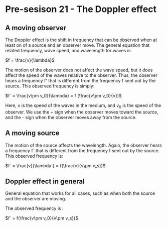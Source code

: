 # Pre-sesison 21 - The Doppler effect

## A moving observer

The Doppler effect is the shift in frequency that can be observed when at least on of a source and an observer move. The general equation that related frequency, wave speed, and wavelength for waves is:

$f = \frac{v}{\lambda}$

The motion of the observer does not affect the wave speed, but it does affect the speed of the waves relative to the observer. Thus, the observer hears a frequency f' that is different from the frequency f sent out by the source. This observed frequency is simply:

$f` = \frac{v\pm v_0}{\lambda} = f (\frac{v\pm v_0}{v})$

Here, v is the speed of the waves in the medium, and $v_0$ is the speed of the observer. We use the + sign when the observer moves toward the source, and the - sign when the observer moves away from the source.

## A moving source

The motion of the source affects the wavelength. Again, the observer hears a frequency f` that is different from the frequency f sent out by the source. This observed frequency is:

$f` = \frac{v}{\lambda`} = f(\frac{v}{v\pm v_s})$

## Doppler effect in general

 General equation that works for all cases, such as when both the source and the observer are moving.

The observed frequency is :

$f` = f(\frac{v\pm v_0}{v\pm v_s})$